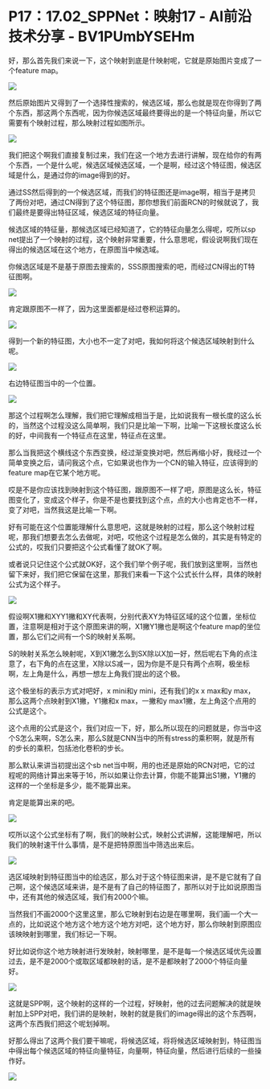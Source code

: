 # P17：17.02_SPPNet：映射17 - AI前沿技术分享 - BV1PUmbYSEHm

好，那么首先我们来说一下，这个映射到底是什映射呢，它就是原始图片变成了一个feature map。

![](img/349aee5c215a90c6cc603650f84ab0d6_1.png)

然后原始图片又得到了一个选择性搜索的，候选区域，那么也就是现在你得到了两个东西，那这两个东西呢，因为你候选区域最终要得出的是一个特征向量，所以它需要有个映射过程，那么映射过程如图所示。



![](img/349aee5c215a90c6cc603650f84ab0d6_3.png)

我们把这个啊我们直接复制过来，我们在这一个地方去进行讲解，现在给你的有两个东西，一个是什么呢，候选区域候选区域，一个是啊，经过这个特征图，候选区域是什么，是通过你的image得到的好。

通过SS然后得到的一个候选区域，而我们的特征图还是image啊，相当于是拷贝了两份对吧，通过CN得到了这个特征图，那你想我们前面RCN的时候就说了，我们最终是要得出特征区域，候选区域的特征向量。

候选区域的特征量，那候选区域已经知道了，它的特征向量怎么得呢，哎所以sp net提出了一个映射的过程，这个映射非常重要，什么意思呢，假设说啊我们现在得出的候选区域在这个地方，在原图当中候选域。

你候选区域是不是基于原图去搜索的，SSS原图搜索的吧，而经过CN得出的T特征图啊。

![](img/349aee5c215a90c6cc603650f84ab0d6_5.png)

肯定跟原图不一样了，因为这里面都是经过卷积运算的。

![](img/349aee5c215a90c6cc603650f84ab0d6_7.png)

得到一个新的特征图，大小也不一定了对吧，我如何将这个候选区域映射到什么呢。

![](img/349aee5c215a90c6cc603650f84ab0d6_9.png)

右边特征图当中的一个位置。

![](img/349aee5c215a90c6cc603650f84ab0d6_11.png)

那这个过程啊怎么理解，我们把它理解成相当于是，比如说我有一根长度的这么长的，当然这个过程没这么简单啊，我们只是比喻一下啊，比喻一下这根长度这么长的好，中间我有一个特征点在这里，特征点在这里。

那么当我把这个横线这个东西变换，经过渐变换对吧，然后再缩小好，我经过一个简单变换之后，请问我这个点，它如果说也作为一个CN的输入特征，应该得到的feature map在它某个地方呢。

哎是不是你应该找到映射到这个特征图，跟原图不一样了吧，原图是这么长，特征图变化了，变成这个样子，你是不是也要找到这个点，点的大小也肯定也不一样，变了对吧，当然我这是比喻一下啊。

好有可能在这个位置能理解什么意思吧，这就是映射的过程，那么这个映射过程呢，那我们想要去怎么去做呢，对吧，哎他这个过程是怎么做的，其实是有特定的公式的，哎我们只要把这个公式看懂了就OK了啊。

或者说只记住这个公式就OK好，这个我们举个例子呢，我们放到这里啊，当然也留下来好，我们把它保留在这里，那我们来看一下这个公式长什么样，具体的映射公式为这个样子。



![](img/349aee5c215a90c6cc603650f84ab0d6_13.png)

假设啊X1撇和XYY1撇和XY代表啊，分别代表XY为特征区域的这个位置，坐标位置，注意啊是相对于这个原图来讲的啊，X1撇Y1撇也是啊这个feature map的坐位置，那么它们之间有一个S的映射关系啊。

S的映射关系怎么映射呢，X到X1撇怎么到SX除以X加一好，然后呢右下角的点注意了，右下角的点在这里，X除以S减一，因为你是不是只有两个点啊，极坐标啊，左上角是什么，再想一想左上角我们提出的这个极。

这个极坐标的表示方式对吧好，x mini和y mini，还有我们的x x max和y max，那么这两个点映射到X1撇，Y1撇和x max，一撇和y max1撇，左上角这个点用的公式是这个。

这个点用的公式是这个，我们对应一下，好，那么所以现在的问题就是，你当中这个S怎么来啊，S怎么来，那么S就是CNN当中的所有stress的乘积啊，就是所有的步长的乘积，包括池化卷积的步长。

那么默认来讲当初提出这个sb net当中啊，用的也还是原始的RCN对吧，它的过程呢的网络计算出来等于16，所以如果让你去计算，你能不能算出S1撇，Y1撇的这样的一个坐标是多少，能不能算出来。

肯定是能算出来的吧。

![](img/349aee5c215a90c6cc603650f84ab0d6_15.png)

哎所以这个公式坐标有了啊，我们的映射公式，映射公式讲解，这能理解吧，所以我们的映射速干什么事情，是不是把特原图当中筛选出来后。



![](img/349aee5c215a90c6cc603650f84ab0d6_17.png)

选区域映射到特征图当中的绘选区，那么对于这个特征图来讲，是不是它就有了自己啊，这个候选区域来讲，是不是有了自己的特征图了，那所以对于比如说原图当中，还有其他的候选区域，我们有2000个嘛。

当然我们不画2000个这里这里，那么它映射到右边是在哪里啊，我们画一个大一点的，比如说这个地方这个地方这个地方对吧，这个地方好，那么你映射到原图应该映映射到哪里，我们标记一下啊。

好比如说你这个地方映射进行发映射，映射哪里，是不是每一个候选区域优先设置过去，是不是2000个或取区域都映射的话，是不是都映射了2000个特征向量好。



![](img/349aee5c215a90c6cc603650f84ab0d6_19.png)

这就是SPP啊，这个映射的这样的一个过程，好映射，他的过去问题解决的就是映射加上SPP对吧，我们讲的是映射，映射的就是我们的image得出的这个东西啊，这两个东西我们把这个呢划掉啊。

好那么得出了这两个我们要干嘛呢，将候选区域，将将候选区域映射到，特征图当中得出每个候选区域的特征向量特征，向量啊，特征向量，然后进行后续的一些操作好。



![](img/349aee5c215a90c6cc603650f84ab0d6_21.png)